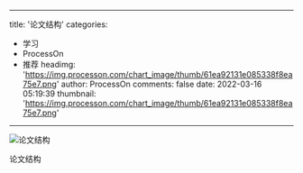 
---
title: '论文结构'
categories: 
 - 学习
 - ProcessOn
 - 推荐
headimg: 'https://img.processon.com/chart_image/thumb/61ea92131e085338f8ea75e7.png'
author: ProcessOn
comments: false
date: 2022-03-16 05:19:39
thumbnail: 'https://img.processon.com/chart_image/thumb/61ea92131e085338f8ea75e7.png'
---

<div>   
<img class="thumb" alt="论文结构" src="https://img.processon.com/chart_image/thumb/61ea92131e085338f8ea75e7.png" referrerpolicy="no-referrer">
<p>论文结构</p>  
</div>
            